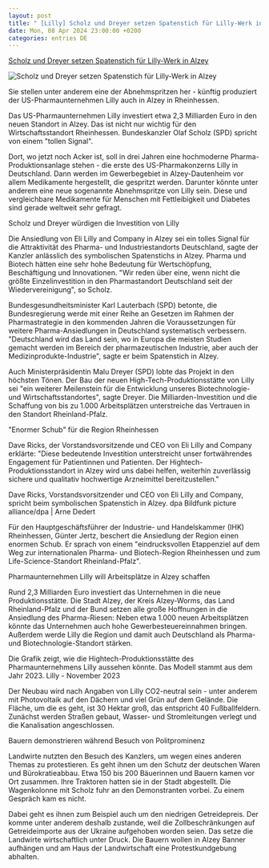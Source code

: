 ```yaml
---
layout: post
title: " [Lilly] Scholz und Dreyer setzen Spatenstich für Lilly-Werk in Alzey"
date: Mon, 08 Apr 2024 23:00:00 +0200
categories: entries DE
---
```

[Scholz und Dreyer setzen Spatenstich für Lilly-Werk in Alzey](https://www.swr.de/swraktuell/rheinland-pfalz/mainz/spatenstich-beim-pharmakonzern-lilly-in-alzey-mit-bundeskanzler-scholz-100.html)

![Scholz und Dreyer setzen Spatenstich für Lilly-Werk in Alzey](https://www.swr.de/swraktuell/rheinland-pfalz/mainz/1712588822518%2Cwerk-lilly-alzey-bau-gelaende-100~_v-16x9@2dL_-6c42aff4e68b43c7868c3240d3ebfa29867457da.png)

Sie stellen unter anderem eine der Abnehmspritzen her - künftig produziert der US-Pharmaunternehmen Lilly auch in Alzey in Rheinhessen.

Das US-Pharmaunternehmen Lilly investiert etwa 2,3 Milliarden Euro in den neuen Standort in Alzey. Das ist nicht nur wichtig für den Wirtschaftsstandort Rheinhessen. Bundeskanzler Olaf Scholz (SPD) spricht von einem "tollen Signal".

Dort, wo jetzt noch Acker ist, soll in drei Jahren eine hochmoderne Pharma-Produktionsanlage stehen - die erste des US-Pharmakonzerns Lilly in Deutschland. Dann werden im Gewerbegebiet in Alzey-Dautenheim vor allem Medikamente hergestellt, die gespritzt werden. Darunter könnte unter anderem eine neue sogenannte Abnehmspritze von Lilly sein. Diese und vergleichbare Medikamente für Menschen mit Fettleibigkeit und Diabetes sind gerade weltweit sehr gefragt.

Scholz und Dreyer würdigen die Investition von Lilly

Die Ansiedlung von Eli Lilly and Company in Alzey sei ein tolles Signal für die Attraktivität des Pharma- und Industriestandorts Deutschland, sagte der Kanzler anlässlich des symbolischen Spatenstichs in Alzey. Pharma und Biotech hätten eine sehr hohe Bedeutung für Wertschöpfung, Beschäftigung und Innovationen. "Wir reden über eine, wenn nicht die größte Einzelinvestition in den Pharmastandort Deutschland seit der Wiedervereinigung", so Scholz.

Bundesgesundheitsminister Karl Lauterbach (SPD) betonte, die Bundesregierung werde mit einer Reihe an Gesetzen im Rahmen der Pharmastrategie in den kommenden Jahren die Voraussetzungen für weitere Pharma-Ansiedlungen in Deutschland systematisch verbessern. "Deutschland wird das Land sein, wo in Europa die meisten Studien gemacht werden im Bereich der pharmazeutischen Industrie, aber auch der Medizinprodukte-Industrie", sagte er beim Spatenstich in Alzey.

Auch Ministerpräsidentin Malu Dreyer (SPD) lobte das Projekt in den höchsten Tönen. Der Bau der neuen High-Tech-Produktionsstätte von Lilly sei "ein weiterer Meilenstein für die Entwicklung unseres Biotechnologie- und Wirtschaftsstandortes", sagte Dreyer. Die Milliarden-Investition und die Schaffung von bis zu 1.000 Arbeitsplätzen unterstreiche das Vertrauen in den Standort Rheinland-Pfalz.

"Enormer Schub" für die Region Rheinhessen

Dave Ricks, der Vorstandsvorsitzende und CEO von Eli Lilly and Company erklärte: "Diese bedeutende Investition unterstreicht unser fortwährendes Engagement für Patientinnen und Patienten. Der Hightech-Produktionsstandort in Alzey wird uns dabei helfen, weiterhin zuverlässig sichere und qualitativ hochwertige Arzneimittel bereitzustellen."

Dave Ricks, Vorstandsvorsitzender und CEO von Eli Lilly and Company, spricht beim symbolischen Spatenstich in Alzey. dpa Bildfunk picture alliance/dpa | Arne Dedert

Für den Hauptgeschäftsführer der Industrie- und Handelskammer (IHK) Rheinhessen, Günter Jertz, beschert die Ansiedlung der Region einen enormen Schub. Er sprach von einem "eindrucksvollen Etappenziel auf dem Weg zur internationalen Pharma- und Biotech-Region Rheinhessen und zum Life-Science-Standort Rheinland-Pfalz".

Pharmaunternehmen Lilly will Arbeitsplätze in Alzey schaffen

Rund 2,3 Milliarden Euro investiert das Unternehmen in die neue Produktionsstätte. Die Stadt Alzey, der Kreis Alzey-Worms, das Land Rheinland-Pfalz und der Bund setzen alle große Hoffnungen in die Ansiedlung des Pharma-Riesen: Neben etwa 1.000 neuen Arbeitsplätzen könnte das Unternehmen auch hohe Gewerbesteuereinnahmen bringen. Außerdem werde Lilly die Region und damit auch Deutschland als Pharma- und Biotechnologie-Standort stärken.

Die Grafik zeigt, wie die Hightech-Produktionsstätte des Pharmaunternehmens Lilly aussehen könnte. Das Modell stammt aus dem Jahr 2023. Lilly - November 2023

Der Neubau wird nach Angaben von Lilly CO2-neutral sein - unter anderem mit Photovoltaik auf den Dächern und viel Grün auf dem Gelände. Die Fläche, um die es geht, ist 30 Hektar groß, das entspricht 40 Fußballfeldern. Zunächst werden Straßen gebaut, Wasser- und Stromleitungen verlegt und die Kanalisation angeschlossen.

Bauern demonstrieren während Besuch von Politprominenz

Landwirte nutzten den Besuch des Kanzlers, um wegen eines anderen Themas zu protestieren. Es geht ihnen um den Schutz der deutschen Waren und Bürokratieabbau. Etwa 150 bis 200 Bäuerinnen und Bauern kamen vor Ort zusammen. Ihre Traktoren hatten sie in der Stadt abgestellt. Die Wagenkolonne mit Scholz fuhr an den Demonstranten vorbei. Zu einem Gespräch kam es nicht.

Dabei geht es ihnen zum Beispiel auch um den niedrigen Getreidepreis. Der komme unter anderem deshalb zustande, weil die Zollbeschränkungen auf Getreideimporte aus der Ukraine aufgehoben worden seien. Das setze die Landwirte wirtschaftlich unter Druck. Die Bauern wollen in Alzey Banner aufhängen und am Haus der Landwirtschaft eine Protestkundgebung abhalten.

